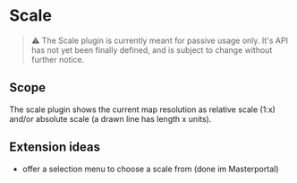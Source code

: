 # Scale

> ⚠ The Scale plugin is currently meant for passive usage only. It's API has not yet been finally defined, and is subject to change without further notice.

## Scope

The scale plugin shows the current map resolution as relative scale (1:x) and/or absolute scale (a drawn line has length x units).

## Extension ideas

- offer a selection menu to choose a scale from (done im Masterportal)
